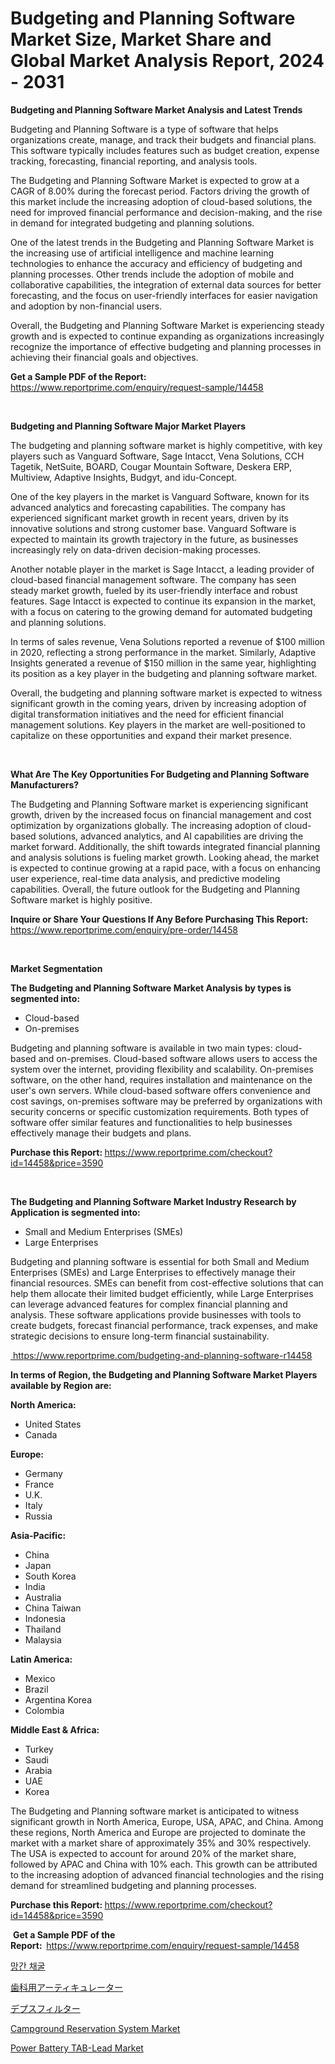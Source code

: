 <p><h1>Budgeting and Planning Software Market Size, Market Share and Global Market Analysis Report, 2024 - 2031</h1></p><p><strong>Budgeting and Planning Software Market Analysis and Latest Trends</strong></p>
<p><p>Budgeting and Planning Software is a type of software that helps organizations create, manage, and track their budgets and financial plans. This software typically includes features such as budget creation, expense tracking, forecasting, financial reporting, and analysis tools. </p><p>The Budgeting and Planning Software Market is expected to grow at a CAGR of 8.00% during the forecast period. Factors driving the growth of this market include the increasing adoption of cloud-based solutions, the need for improved financial performance and decision-making, and the rise in demand for integrated budgeting and planning solutions. </p><p>One of the latest trends in the Budgeting and Planning Software Market is the increasing use of artificial intelligence and machine learning technologies to enhance the accuracy and efficiency of budgeting and planning processes. Other trends include the adoption of mobile and collaborative capabilities, the integration of external data sources for better forecasting, and the focus on user-friendly interfaces for easier navigation and adoption by non-financial users.</p><p>Overall, the Budgeting and Planning Software Market is experiencing steady growth and is expected to continue expanding as organizations increasingly recognize the importance of effective budgeting and planning processes in achieving their financial goals and objectives.</p></p>
<p><strong>Get a Sample PDF of the Report:&nbsp;</strong> <a href="https://www.reportprime.com/enquiry/request-sample/14458">https://www.reportprime.com/enquiry/request-sample/14458</a></p>
<p>&nbsp;</p>
<p><strong>Budgeting and Planning Software Major Market Players</strong></p>
<p><p>The budgeting and planning software market is highly competitive, with key players such as Vanguard Software, Sage Intacct, Vena Solutions, CCH Tagetik, NetSuite, BOARD, Cougar Mountain Software, Deskera ERP, Multiview, Adaptive Insights, Budgyt, and idu-Concept. </p><p>One of the key players in the market is Vanguard Software, known for its advanced analytics and forecasting capabilities. The company has experienced significant market growth in recent years, driven by its innovative solutions and strong customer base. Vanguard Software is expected to maintain its growth trajectory in the future, as businesses increasingly rely on data-driven decision-making processes.</p><p>Another notable player in the market is Sage Intacct, a leading provider of cloud-based financial management software. The company has seen steady market growth, fueled by its user-friendly interface and robust features. Sage Intacct is expected to continue its expansion in the market, with a focus on catering to the growing demand for automated budgeting and planning solutions.</p><p>In terms of sales revenue, Vena Solutions reported a revenue of $100 million in 2020, reflecting a strong performance in the market. Similarly, Adaptive Insights generated a revenue of $150 million in the same year, highlighting its position as a key player in the budgeting and planning software market.</p><p>Overall, the budgeting and planning software market is expected to witness significant growth in the coming years, driven by increasing adoption of digital transformation initiatives and the need for efficient financial management solutions. Key players in the market are well-positioned to capitalize on these opportunities and expand their market presence.</p></p>
<p>&nbsp;</p>
<p><strong>What Are The Key Opportunities For Budgeting and Planning Software Manufacturers?</strong></p>
<p><p>The Budgeting and Planning Software market is experiencing significant growth, driven by the increased focus on financial management and cost optimization by organizations globally. The increasing adoption of cloud-based solutions, advanced analytics, and AI capabilities are driving the market forward. Additionally, the shift towards integrated financial planning and analysis solutions is fueling market growth. Looking ahead, the market is expected to continue growing at a rapid pace, with a focus on enhancing user experience, real-time data analysis, and predictive modeling capabilities. Overall, the future outlook for the Budgeting and Planning Software market is highly positive.</p></p>
<p><strong>Inquire or Share Your Questions If Any Before Purchasing This Report:</strong> <a href="https://www.reportprime.com/enquiry/pre-order/14458">https://www.reportprime.com/enquiry/pre-order/14458</a></p>
<p>&nbsp;</p>
<p><strong>Market Segmentation</strong></p>
<p><strong>The Budgeting and Planning Software Market Analysis by types is segmented into:</strong></p>
<p><ul><li>Cloud-based</li><li>On-premises</li></ul></p>
<p><p>Budgeting and planning software is available in two main types: cloud-based and on-premises. Cloud-based software allows users to access the system over the internet, providing flexibility and scalability. On-premises software, on the other hand, requires installation and maintenance on the user's own servers. While cloud-based software offers convenience and cost savings, on-premises software may be preferred by organizations with security concerns or specific customization requirements. Both types of software offer similar features and functionalities to help businesses effectively manage their budgets and plans.</p></p>
<p><strong>Purchase this Report:&nbsp;</strong><a href="https://www.reportprime.com/checkout?id=14458&price=3590">https://www.reportprime.com/checkout?id=14458&price=3590</a></p>
<p>&nbsp;</p>
<p><strong>The Budgeting and Planning Software Market Industry Research by Application is segmented into:</strong></p>
<p><ul><li>Small and Medium Enterprises (SMEs)</li><li>Large Enterprises</li></ul></p>
<p><p>Budgeting and planning software is essential for both Small and Medium Enterprises (SMEs) and Large Enterprises to effectively manage their financial resources. SMEs can benefit from cost-effective solutions that can help them allocate their limited budget efficiently, while Large Enterprises can leverage advanced features for complex financial planning and analysis. These software applications provide businesses with tools to create budgets, forecast financial performance, track expenses, and make strategic decisions to ensure long-term financial sustainability.</p></p>
<p><a href="https://www.reportprime.com/budgeting-and-planning-software-r14458">&nbsp;https://www.reportprime.com/budgeting-and-planning-software-r14458</a></p>
<p><strong>In terms of Region, the Budgeting and Planning Software Market Players available by Region are:</strong></p>
<p>
    <p> <strong> North America: </strong>
        <ul>
            <li>United States</li>
            <li>Canada</li>
        </ul>
        </p> 
    <p> <strong> Europe: </strong>
        <ul>
            <li>Germany</li>
            <li>France</li>
            <li>U.K.</li>
            <li>Italy</li>
            <li>Russia</li>
        </ul>
        </p> 
    <p> <strong> Asia-Pacific: </strong>
        <ul>
            <li>China</li>
            <li>Japan</li>
            <li>South Korea</li>
            <li>India</li>
            <li>Australia</li>
            <li>China Taiwan</li>
            <li>Indonesia</li>
            <li>Thailand</li>
            <li>Malaysia</li>
        </ul>
        </p> 
    <p> <strong> Latin America: </strong>
        <ul>
            <li>Mexico</li>
            <li>Brazil</li>
            <li>Argentina Korea</li>
            <li>Colombia</li>
        </ul>
        </p> 
    <p> <strong> Middle East & Africa: </strong>
        <ul>
            <li>Turkey</li>
            <li>Saudi</li>
            <li>Arabia</li>
            <li>UAE</li>
            <li>Korea</li>
        </ul>
    </p>
    </p>
<p><p>The Budgeting and Planning software market is anticipated to witness significant growth in North America, Europe, USA, APAC, and China. Among these regions, North America and Europe are projected to dominate the market with a market share of approximately 35% and 30% respectively. The USA is expected to account for around 20% of the market share, followed by APAC and China with 10% each. This growth can be attributed to the increasing adoption of advanced financial technologies and the rising demand for streamlined budgeting and planning processes.</p></p>
<p><strong>Purchase this Report: </strong><a href="https://www.reportprime.com/checkout?id=14458&price=3590">https://www.reportprime.com/checkout?id=14458&price=3590</a></p>
<p>&nbsp;<strong>Get a Sample PDF of the Report:&nbsp;&nbsp;</strong><a href="https://www.reportprime.com/enquiry/request-sample/14458">https://www.reportprime.com/enquiry/request-sample/14458</a></p>
<p><strong></strong></p>
<p><p><a href="https://medium.com/@jeralderzog65756e/%EB%A7%9D%EA%B0%84-%EC%B1%84%EA%B5%B4-%EC%8B%9C%EC%9E%A5-%EC%A1%B0%EC%82%AC-%EB%B0%8F-%EC%82%B0%EC%97%85-%EC%A7%84%ED%99%94-%EA%B7%B8%EB%A6%AC%EA%B3%A0-2031%EB%85%84%EA%B9%8C%EC%A7%80%EC%9D%98-%EC%98%88%EC%B8%A1-c287a4f863fb">망간 채굴</a></p><p><a href="https://medium.com/@austinjames1907/%E6%AD%AF%E7%A7%91%E3%82%A2%E3%83%BC%E3%83%86%E3%82%A3%E3%82%AD%E3%83%A5%E3%83%AC%E3%83%BC%E3%82%BF%E3%83%BC%E5%B8%82%E5%A0%B4%E3%81%AE%E8%A6%8F%E6%A8%A1-%E3%82%B7%E3%82%A7%E3%82%A2-%E3%83%88%E3%83%AC%E3%83%B3%E3%83%89%E5%88%86%E6%9E%90%E3%83%AC%E3%83%9D%E3%83%BC%E3%83%88-%E8%A3%BD%E5%93%81%E5%88%A5-%E7%9C%9F%E9%8D%AE-%E3%82%A2%E3%83%AB%E3%83%9F%E3%83%8B%E3%82%A6%E3%83%A0-%E3%81%9D%E3%81%AE%E4%BB%96-%E3%81%8A%E3%82%88%E3%81%B3%E3%82%BB%E3%82%B0%E3%83%A1%E3%83%B3%E3%83%88%E4%BA%88%E6%B8%AC-2024%E5%B9%B4-2031%E5%B9%B4-4fa95964d774">歯科用アーティキュレーター</a></p><p><a href="https://medium.com/@jaylonlesch1993/%E6%B7%B1%E5%B1%A4%E3%83%95%E3%82%A3%E3%83%AB%E3%82%BF%E3%83%BC%E5%B8%82%E5%A0%B4%E3%81%AE%E8%A6%8F%E6%A8%A1%E3%81%AF%E5%B9%B4%E7%8E%874-1-%E3%81%A7%E6%88%90%E9%95%B7%E3%81%97%E3%81%A6%E3%81%8A%E3%82%8A-%E3%81%93%E3%81%AE%E3%83%AC%E3%83%9D%E3%83%BC%E3%83%88%E3%81%AF%E3%82%BF%E3%82%A4%E3%83%97-%E3%82%A2%E3%83%97%E3%83%AA%E3%82%B1%E3%83%BC%E3%82%B7%E3%83%A7%E3%83%B3-%E6%88%90%E9%95%B7-2024%E5%B9%B4%E3%81%8B%E3%82%892031%E5%B9%B4%E3%81%BE%E3%81%A7%E3%81%AE%E4%BA%88%E6%B8%AC%E3%81%AB%E3%82%88%E3%82%8B%E5%88%86%E6%9E%90%E3%82%92%E3%82%AB%E3%83%90%E3%83%BC%E3%81%97%E3%81%A6%E3%81%84%E3%81%BE%E3%81%99-131aa7df5882">デプスフィルター</a></p><p><a href="https://github.com/susanjprice2023/Market-Research-Report-List-2/blob/main/campground-reservation-system-market.md">Campground Reservation System Market</a></p><p><a href="https://medium.com/@madw10245644/global-power-battery-tab-lead-market-size-and-market-trends-analysis-by-regional-outlook-d1ef8d3d8aa7">Power Battery TAB-Lead Market</a></p></p>